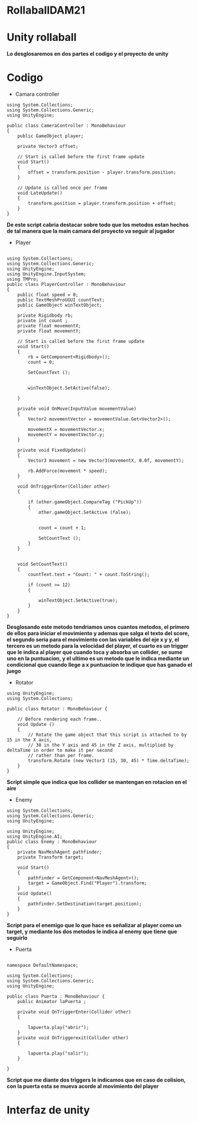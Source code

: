 # RollaballDAM21

# Unity rollaball

**Lo desglosaremos en dos partes el codigo y el proyecto de unity**


# Codigo

* Camara controller

```
using System.Collections;
using System.Collections.Generic;
using UnityEngine;

public class CameraController : MonoBehaviour
{
    public GameObject player;

    private Vector3 offset;

    // Start is called before the first frame update
    void Start()
    {
        offset = transform.position - player.transform.position;
    }

    // Update is called once per frame
    void LateUpdate()
    {
        transform.position = player.transform.position + offset;
    }
}
```

**De este script cabria destacar sobre todo que los metodos estan hechos de tal manera que la main camara del proyecto va seguir al jugador**

* Player

```

using System.Collections;
using System.Collections.Generic;
using UnityEngine;
using UnityEngine.InputSystem;
using TMPro;
public class PlayerController : MonoBehaviour
{
    public float speed = 0;
    public TextMeshProUGUI countText;
    public GameObject winTextObject;

    private Rigidbody rb;
    private int count ;
    private float movementX;
    private float movementY;

    // Start is called before the first frame update
    void Start()
    {
        rb = GetComponent<Rigidbody>();
        count = 0;

        SetCountText ();

     
        winTextObject.SetActive(false);
        
    }

    private void OnMove(InputValue movementValue)
    {
        Vector2 movementVector = movementValue.Get<Vector2>();

        movementX = movementVector.x;
        movementY = movementVector.y;
    }

    private void FixedUpdate()
    {
        Vector3 movement = new Vector3(movementX, 0.0f, movementY);

        rb.AddForce(movement * speed);
    }

    void OnTriggerEnter(Collider other) 
    {
       
        if (other.gameObject.CompareTag ("PickUp"))
        {
            other.gameObject.SetActive (false);

         
            count = count + 1;

            SetCountText ();
        }
    }
    
    
    void SetCountText()
    {
        countText.text = "Count: " + count.ToString();

        if (count >= 12) 
        {
            
            winTextObject.SetActive(true);
        }
    }
}
```

**Desglosando este metodo tendriamos unos cuantos metodos, el primero de ellos para iniciar el movimiento y ademas que salga el texto del score, el segundo seria para el movimiento con las variables del eje x y y, el tercero es un metodo para la velocidad del player, el cuarto es un trigger que le indica al player que cuando toca y absorba un collider, se sume uno en la puntuacion, y el ultimo es un metodo que le indica mediante un condicional que cuando llege a x puntuacion te indique que has ganado el juego**

* Rotator

```
using UnityEngine;
using System.Collections;

public class Rotator : MonoBehaviour {

    // Before rendering each frame..
    void Update () 
    {
        // Rotate the game object that this script is attached to by 15 in the X axis,
        // 30 in the Y axis and 45 in the Z axis, multiplied by deltaTime in order to make it per second
        // rather than per frame.
        transform.Rotate (new Vector3 (15, 30, 45) * Time.deltaTime);
    }
}
```

**Script simple que indica que los collider se mantengan en rotacion en el aire**

* Enemy

```
using System.Collections;
using System.Collections.Generic;
using UnityEngine;

using UnityEngine;
using UnityEngine.AI;
public class Enemy : MonoBehaviour
{
    private NavMeshAgent pathfinder;
    private Transform target;
    
    void Start()
    {
        pathfinder = GetComponent<NavMeshAgent>();
        target = GameObject.Find("Player").transform;
    }
    void Update()
    {
        pathfinder.SetDestination(target.position);
    }
}
```
**Script para el enemigo que lo que hace es señalizar al player como un target, y mediante los dos metodos le indica al enemy que tiene que seguirlo**

* Puerta

```

namespace DefaultNamespace;

using System.Collections;
using System.Collections.Generic;
using UnityEngine;

public class Puerta : MonoBehaviour {
    public Animator laPuerta ;

    private void OnTriggerEnter(Collider other)
    {

        lapuerta.play("abrir");
    }
    private void OnTriggerexit(Collider other)
    {

        lapuerta.play("salir");
    }
   
}
```
**Script que me diante dos triggers le indicamos que en caso de colision, con la puerta esta se mueva acorde al movimiento del player**

# Interfaz de unity
